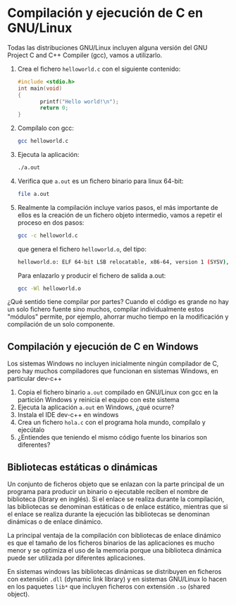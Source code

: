 # Compilación y ejecución de C en GNU/Linux

Todas las distribuciones GNU/Linux incluyen alguna versión del GNU Project C and C++ Compiler (gcc), vamos a utilizarlo.

1. Crea el fichero `helloworld.c` con el siguiente contenido:

	```c
	#include <stdio.h>
	int main(void) 
	{ 
           printf("Hello world!\n"); 
           return 0; 
	} 
	```

2. Compílalo con gcc:

   ```bash
   gcc helloworld.c
   ```

3. Ejecuta la aplicación:

	```bash
	./a.out
	```

4. Verifica que `a.out` es un fichero binario para linux 64-bit:

	```bash
	file a.out
	```

5. Realmente la compilación incluye varios pasos, el más importante de ellos es la creación de un fichero objeto intermedio, vamos a repetir el proceso en dos pasos:

	```bash
	gcc -c helloworld.c 
	```

	que genera el fichero `helloworld.o`, del tipo:

	```bash
    helloworld.o: ELF 64-bit LSB relocatable, x86-64, version 1 (SYSV), not stripped
    ```

	Para enlazarlo y producir el fichero de salida a.out:

	```bash
    gcc -Wl helloworld.o
    ```

¿Qué sentido tiene compilar por partes? Cuando el código es grande no hay un solo fichero fuente sino muchos, compilar individualmente estos "módulos" permite, por ejemplo, ahorrar mucho tiempo en la modificación y compilación de un solo componente.

## Compilación y ejecución de C en Windows

Los sistemas Windows no incluyen inicialmente ningún compilador de C, pero hay muchos compiladores que funcionan en sistemas Windows, en particular dev-c++

1. Copia el fichero binario `a.out` compilado en GNU/Linux con gcc en la partición Windows y reinicia el equipo con este sistema
2. Ejecuta la aplicación `a.out` en Windows, ¿qué ocurre?
3. Instala el IDE dev-c++ en windows
4. Crea un fichero `hola.c` con el programa hola mundo, compílalo y ejecútalo
5. ¿Entiendes que teniendo el mismo código fuente los binarios son diferentes?

## Bibliotecas estáticas o dinámicas

Un conjunto de ficheros objeto que se enlazan con la parte principal de un programa para producir un binario o ejecutable reciben el nombre de biblioteca (library en inglés). Si el enlace se realiza durante la compilación, las bibliotecas se denominan estáticas o de enlace estático, mientras que si el enlace se realiza durante la ejecución las bibliotecas se denominan dinámicas o de enlace dinámico.

La principal ventaja de la compilación con bibliotecas de enlace dinámico es que el tamaño de los ficheros binarios de las aplicaciones es mucho menor y se optimiza el uso de la memoria porque una biblioteca dinámica puede ser utilizada por diferentes aplicaciones.

En sistemas windows las bibliotecas dinámicas se distribuyen en ficheros con extensión `.dll` (dynamic link library) y en sistemas GNU/Linux lo hacen en los paquetes `lib*` que incluyen ficheros con extensión `.so` (shared object).



